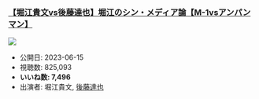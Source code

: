 ### [【堀江貴文vs後藤達也】堀江のシン・メディア論【M-1vsアンパンマン】](https://www.youtube.com/watch?v=B_wK9DJdL-8)
[![](https://img.youtube.com/vi/B_wK9DJdL-8/sddefault.jpg)](https://www.youtube.com/watch?v=B_wK9DJdL-8)
-   公開日: 2023-06-15
-   視聴数: 825,093
-   **いいね数: 7,496**
-   出演者: 堀江貴文, [後藤達也](/rehacq_fan/people/後藤達也 "wikilink")
